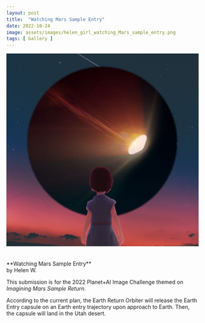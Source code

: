 ```yaml
---
layout: post
title:  "Watching Mars Sample Entry"
date: 2022-10-24
image: assets/images/helen_girl_watching_Mars_sample_entry.png
tags: [ Gallery ]
---
```


<div><img src="/assets/images/helen_girl_watching_Mars_sample_entry.png" class="img-fluid" alt="style" /></div>
<br/>
<br/>
**Watching Mars Sample Entry**<br/>
by Helen W.<br/>

This submission is for the 2022 Planet+AI Image Challenge themed on *Imagining Mars Sample Return*.   

According to the current plan, the Earth Return Orbiter will release the Earth Entry capsule on an Earth entry trajectory upon approach to Earth. Then, the capsule will land in the Utah desert.




